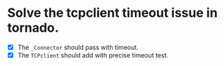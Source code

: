# Solve the tcpclient timeout issue in tornado.

- [X] The `_Connector` should pass with timeout.
- [X] The `TCPclient` should add with precise timeout test.
